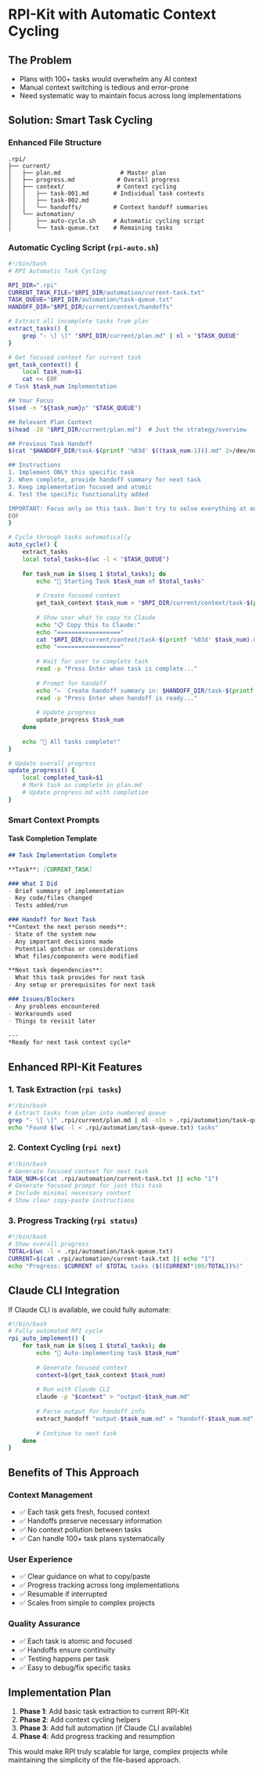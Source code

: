 # RPI-Kit with Automatic Context Cycling

## The Problem
- Plans with 100+ tasks would overwhelm any AI context
- Manual context switching is tedious and error-prone
- Need systematic way to maintain focus across long implementations

## Solution: Smart Task Cycling

### Enhanced File Structure
```
.rpi/
├── current/
│   ├── plan.md                 # Master plan
│   ├── progress.md            # Overall progress
│   ├── context/               # Context cycling
│   │   ├── task-001.md       # Individual task contexts
│   │   ├── task-002.md
│   │   └── handoffs/         # Context handoff summaries
│   └── automation/
│       ├── auto-cycle.sh     # Automatic cycling script
│       └── task-queue.txt    # Remaining tasks
```

### Automatic Cycling Script (`rpi-auto.sh`)

```bash
#!/bin/bash
# RPI Automatic Task Cycling

RPI_DIR=".rpi"
CURRENT_TASK_FILE="$RPI_DIR/automation/current-task.txt"
TASK_QUEUE="$RPI_DIR/automation/task-queue.txt"
HANDOFF_DIR="$RPI_DIR/current/context/handoffs"

# Extract all incomplete tasks from plan
extract_tasks() {
    grep "- \[ \]" "$RPI_DIR/current/plan.md" | nl > "$TASK_QUEUE"
}

# Get focused context for current task
get_task_context() {
    local task_num=$1
    cat << EOF
# Task $task_num Implementation

## Your Focus
$(sed -n "${task_num}p" "$TASK_QUEUE")

## Relevant Plan Context
$(head -20 "$RPI_DIR/current/plan.md")  # Just the strategy/overview

## Previous Task Handoff
$(cat "$HANDOFF_DIR/task-$(printf '%03d' $((task_num-1))).md" 2>/dev/null || echo "No previous task")

## Instructions
1. Implement ONLY this specific task
2. When complete, provide handoff summary for next task
3. Keep implementation focused and atomic
4. Test the specific functionality added

IMPORTANT: Focus only on this task. Don't try to solve everything at once.
EOF
}

# Cycle through tasks automatically
auto_cycle() {
    extract_tasks
    local total_tasks=$(wc -l < "$TASK_QUEUE")
    
    for task_num in $(seq 1 $total_tasks); do
        echo "🔄 Starting Task $task_num of $total_tasks"
        
        # Create focused context
        get_task_context $task_num > "$RPI_DIR/current/context/task-$(printf '%03d' $task_num).md"
        
        # Show user what to copy to Claude
        echo "📋 Copy this to Claude:"
        echo "=================="
        cat "$RPI_DIR/current/context/task-$(printf '%03d' $task_num).md"
        echo "=================="
        
        # Wait for user to complete task
        read -p "Press Enter when task is complete..."
        
        # Prompt for handoff
        echo "✏️  Create handoff summary in: $HANDOFF_DIR/task-$(printf '%03d' $task_num).md"
        read -p "Press Enter when handoff is ready..."
        
        # Update progress
        update_progress $task_num
    done
    
    echo "🎉 All tasks complete!"
}

# Update overall progress
update_progress() {
    local completed_task=$1
    # Mark task as complete in plan.md
    # Update progress.md with completion
}
```

### Smart Context Prompts

#### Task Completion Template
```markdown
## Task Implementation Complete

**Task**: [CURRENT_TASK]

### What I Did
- Brief summary of implementation
- Key code/files changed
- Tests added/run

### Handoff for Next Task
**Context the next person needs**:
- State of the system now
- Any important decisions made
- Potential gotchas or considerations
- What files/components were modified

**Next task dependencies**:
- What this task provides for next task
- Any setup or prerequisites for next task

### Issues/Blockers
- Any problems encountered
- Workarounds used
- Things to revisit later

---
*Ready for next task context cycle*
```

## Enhanced RPI-Kit Features

### 1. **Task Extraction** (`rpi tasks`)
```bash
#!/bin/bash
# Extract tasks from plan into numbered queue
grep "- \[ \]" .rpi/current/plan.md | nl -nln > .rpi/automation/task-queue.txt
echo "Found $(wc -l < .rpi/automation/task-queue.txt) tasks"
```

### 2. **Context Cycling** (`rpi next`)
```bash
#!/bin/bash
# Generate focused context for next task
TASK_NUM=$(cat .rpi/automation/current-task.txt || echo "1")
# Generate focused prompt for just this task
# Include minimal necessary context
# Show clear copy-paste instructions
```

### 3. **Progress Tracking** (`rpi status`)
```bash
#!/bin/bash
# Show overall progress
TOTAL=$(wc -l < .rpi/automation/task-queue.txt)
CURRENT=$(cat .rpi/automation/current-task.txt || echo "1")
echo "Progress: $CURRENT of $TOTAL tasks ($((CURRENT*100/TOTAL))%)"
```

## Claude CLI Integration

If Claude CLI is available, we could fully automate:

```bash
#!/bin/bash
# Fully automated RPI cycle
rpi_auto_implement() {
    for task_num in $(seq 1 $total_tasks); do
        echo "🤖 Auto-implementing task $task_num"
        
        # Generate focused context
        context=$(get_task_context $task_num)
        
        # Run with Claude CLI
        claude -p "$context" > "output-$task_num.md"
        
        # Parse output for handoff info
        extract_handoff "output-$task_num.md" > "handoff-$task_num.md"
        
        # Continue to next task
    done
}
```

## Benefits of This Approach

### Context Management
- ✅ Each task gets fresh, focused context
- ✅ Handoffs preserve necessary information
- ✅ No context pollution between tasks
- ✅ Can handle 100+ task plans systematically

### User Experience  
- ✅ Clear guidance on what to copy/paste
- ✅ Progress tracking across long implementations
- ✅ Resumable if interrupted
- ✅ Scales from simple to complex projects

### Quality Assurance
- ✅ Each task is atomic and focused
- ✅ Handoffs ensure continuity
- ✅ Testing happens per task
- ✅ Easy to debug/fix specific tasks

## Implementation Plan

1. **Phase 1**: Add basic task extraction to current RPI-Kit
2. **Phase 2**: Add context cycling helpers 
3. **Phase 3**: Add full automation (if Claude CLI available)
4. **Phase 4**: Add progress tracking and resumption

This would make RPI truly scalable for large, complex projects while maintaining the simplicity of the file-based approach.